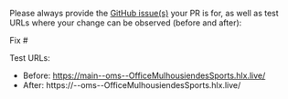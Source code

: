 Please always provide the [GitHub issue(s)](../issues) your PR is for, as well as test URLs where your change can be observed (before and after):

Fix #<gh-issue-id>

Test URLs:
- Before: https://main--oms--OfficeMulhousiendesSports.hlx.live/
- After: https://<branch>--oms--OfficeMulhousiendesSports.hlx.live/
